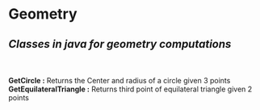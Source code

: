 # Geometry
<i>Classes in java for geometry computations</i>
-----------------------------------------------------------------------------------------------------------------
<br></br>
<b>GetCircle :</b> Returns the Center and radius of a circle given 3 points
<b>GetEquilateralTriangle :</b> Returns third point of equilateral triangle given 2 points
